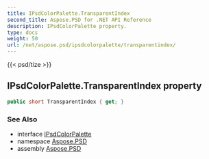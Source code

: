 ```yaml
---
title: IPsdColorPalette.TransparentIndex
second_title: Aspose.PSD for .NET API Reference
description: IPsdColorPalette property. 
type: docs
weight: 50
url: /net/aspose.psd/ipsdcolorpalette/transparentindex/
---
```

{{< psd/tize >}}
## IPsdColorPalette.TransparentIndex property

```csharp
public short TransparentIndex { get; }
```

### See Also

* interface [IPsdColorPalette](../)
* namespace [Aspose.PSD](../../ipsdcolorpalette/)
* assembly [Aspose.PSD](../../../)


